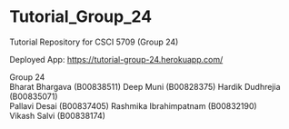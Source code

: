 # Tutorial_Group_24
Tutorial Repository for CSCI 5709 (Group 24)

Deployed App:
https://tutorial-group-24.herokuapp.com/

Group 24  
Bharat Bhargava (B00838511) 
Deep Muni (B00828375) 
Hardik Dudhrejia (B00835071)  
Pallavi Desai (B00837405) 
Rashmika Ibrahimpatnam (B00832190)  
Vikash Salvi (B00838174)  
